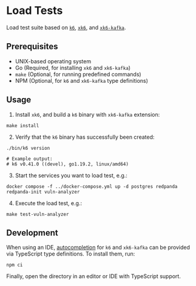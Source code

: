 # Load Tests

Load test suite based on [`k6`](https://github.com/grafana/k6), [`xk6`](https://github.com/grafana/xk6), 
and [`xk6-kafka`](https://github.com/mostafa/xk6-kafka).

## Prerequisites

* UNIX-based operating system
* Go (Required, for installing `xk6` and `xk6-kafka`)
* `make` (Optional, for running predefined commands)
* NPM (Optional, for `k6` and `xk6-kafka` type definitions)

## Usage

1. Install `xk6`, and build a `k6` binary with `xk6-kafka` extension:
```shell
make install
```
2. Verify that the `k6` binary has successfully been created:
```shell
./bin/k6 version

# Example output:
# k6 v0.41.0 ((devel), go1.19.2, linux/amd64)
```
3. Start the services you want to load test, e.g.:
```shell
docker compose -f ../docker-compose.yml up -d postgres redpanda redpanda-init vuln-analyzer
```
4. Execute the load test, e.g.:
```shell
make test-vuln-analyzer
```

## Development

When using an IDE, [autocompletion](https://k6.io/docs/misc/intellisense/) for `k6` and `xk6-kafka` can be provided via 
TypeScript type definitions. To install them, run:

```shell
npm ci
```

Finally, open the directory in an editor or IDE with TypeScript support.
